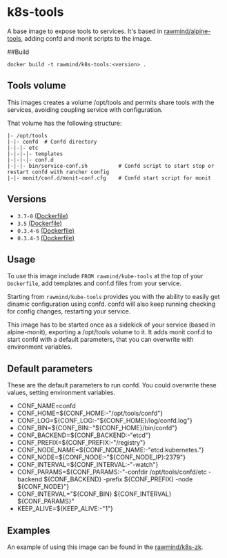 k8s-tools
=============

A base image to expose tools to services. It's based in [rawmind/alpine-tools][alpine-tools], adding confd and monit scripts to the image.

##Build

```
docker build -t rawmind/k8s-tools:<version> .
```

## Tools volume

This images creates a volume /opt/tools and permits share tools with the services, avoiding coupling service with configuration.

That volume has the following structure:

```
|- /opt/tools
|-|- confd 	# Confd directory
|-|-|- etc
|-|-|-|- templates
|-|-|-|- conf.d
|-|-|- bin/service-conf.sh          # Confd script to start stop or restart confd with rancher config
|-|- monit/conf.d/monit-conf.cfg  	# Confd start script for monit
```


## Versions

- `3.7-0` [(Dockerfile)](https://github.com/rawmind0/k8s-tools/blob/3.7-0/Dockerfile)
- `3.5` [(Dockerfile)](https://github.com/rawmind0/k8s-tools/blob/3.5/Dockerfile)
- `0.3.4-6` [(Dockerfile)](https://github.com/rawmind0/k8s-tools/blob/0.3.4-6/Dockerfile)
- `0.3.4-3` [(Dockerfile)](https://github.com/rawmind0/k8s-tools/blob/0.3.4-3/Dockerfile)

## Usage

To use this image include `FROM rawmind/kube-tools` at the top of your `Dockerfile`, add templates and conf.d files from your service.

Starting from `rawmind/kube-tools` provides you with the ability to easily get dinamic configuration using confd. confd will also keep running checking for config changes, restarting your service.

This image has to be started once as a sidekick of your service (based in alpine-monit), exporting a /opt/tools volume to it. It adds monit conf.d to start confd with a default parameters, that you can overwrite with environment variables.

## Default parameters

These are the default parameters to run confd. You could overwrite these values, setting environment variables.

- CONF_NAME=confd
- CONF_HOME=${CONF_HOME:-"/opt/tools/confd"}
- CONF_LOG=${CONF_LOG:-"${CONF_HOME}/log/confd.log"}
- CONF_BIN=${CONF_BIN:-"${CONF_HOME}/bin/confd"}
- CONF_BACKEND=${CONF_BACKEND:-"etcd"}
- CONF_PREFIX=${CONF_PREFIX:-"/registry"}
- CONF_NODE_NAME=${CONF_NODE_NAME:-"etcd.kubernetes."}
- CONF_NODE=${CONF_NODE:-"${CONF_NODE_IP}:2379"}
- CONF_INTERVAL=${CONF_INTERVAL:-"-watch"}
- CONF_PARAMS=${CONF_PARAMS:-"-confdir /opt/tools/confd/etc -backend ${CONF_BACKEND} -prefix ${CONF_PREFIX} -node ${CONF_NODE}"}
- CONF_INTERVAL="${CONF_BIN} ${CONF_INTERVAL} ${CONF_PARAMS}"
- KEEP_ALIVE=${KEEP_ALIVE:-"1"}


## Examples

An example of using this image can be found in the [rawmind/k8s-zk][k8s-zk].

[k8s-zk]: https://github.com/rawmind0/k8s-zk
[alpine-tools]: https://github.com/rawmind0/alpine-tools


